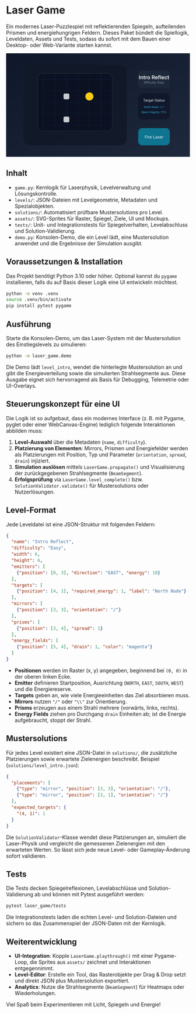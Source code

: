 # Laser Game

Ein modernes Laser-Puzzlespiel mit reflektierenden Spiegeln, aufteilenden Prismen und energiehungrigen Feldern. Dieses Paket bündelt die Spiellogik, Leveldaten, Assets und Tests, sodass du sofort mit dem Bauen einer Desktop- oder Web-Variante starten kannst.

![Modernes UI-Mockup](assets/screenshots/modern_ui_mockup.svg)

## Inhalt

- `game.py`: Kernlogik für Laserphysik, Levelverwaltung und Lösungskontrolle.
- `levels/`: JSON-Dateien mit Levelgeometrie, Metadaten und Spezialobjekten.
- `solutions/`: Automatisiert prüfbare Mustersolutions pro Level.
- `assets/`: SVG-Sprites für Raster, Spiegel, Ziele, UI und Mockups.
- `tests/`: Unit- und Integrationstests für Spiegelverhalten, Levelabschluss und Solution-Validierung.
- `demo.py`: Konsolen-Demo, die ein Level lädt, eine Mustersolution anwendet und die Ergebnisse der Simulation ausgibt.

## Voraussetzungen & Installation

Das Projekt benötigt Python 3.10 oder höher. Optional kannst du `pygame` installieren, falls du auf Basis dieser Logik eine UI entwickeln möchtest.

```bash
python -m venv .venv
source .venv/bin/activate
pip install pytest pygame
```

## Ausführung

Starte die Konsolen-Demo, um das Laser-System mit der Mustersolution des Einstiegslevels zu simulieren:

```bash
python -m laser_game.demo
```

Die Demo lädt `level_intro`, wendet die hinterlegte Mustersolution an und gibt die Energieverteilung sowie die simulierten Strahlsegmente aus. Diese Ausgabe eignet sich hervorragend als Basis für Debugging, Telemetrie oder UI-Overlays.

## Steuerungskonzept für eine UI

Die Logik ist so aufgebaut, dass ein modernes Interface (z. B. mit Pygame, pyglet oder einer WebCanvas-Engine) lediglich folgende Interaktionen abbilden muss:

1. **Level-Auswahl** über die Metadaten (`name`, `difficulty`).
2. **Platzierung von Elementen**: Mirrors, Prismen und Energiefelder werden als Platzierungen mit Position, Typ und Parameter (`orientation`, `spread`, `drain`) injiziert.
3. **Simulation auslösen** mittels `LaserGame.propagate()` und Visualisierung der zurückgegebenen Strahlsegmente (`BeamSegment`).
4. **Erfolgsprüfung** via `LaserGame.level_complete()` bzw. `SolutionValidator.validate()` für Mustersolutions oder Nutzerlösungen.

## Level-Format

Jede Leveldatei ist eine JSON-Struktur mit folgenden Feldern:

```json
{
  "name": "Intro Reflect",
  "difficulty": "Easy",
  "width": 6,
  "height": 6,
  "emitters": [
    {"position": [0, 3], "direction": "EAST", "energy": 10}
  ],
  "targets": [
    {"position": [4, 1], "required_energy": 1, "label": "North Node"}
  ],
  "mirrors": [
    {"position": [3, 3], "orientation": "/"}
  ],
  "prisms": [
    {"position": [3, 4], "spread": 1}
  ],
  "energy_fields": [
    {"position": [5, 4], "drain": 1, "color": "magenta"}
  ]
}
```

- **Positionen** werden im Raster (x, y) angegeben, beginnend bei `(0, 0)` in der oberen linken Ecke.
- **Emitter** definieren Startposition, Ausrichtung (`NORTH`, `EAST`, `SOUTH`, `WEST`) und die Energiereserve.
- **Targets** geben an, wie viele Energieeinheiten das Ziel absorbieren muss.
- **Mirrors** nutzen `"/"` oder `"\\"` zur Orientierung.
- **Prisms** erzeugen aus einem Strahl mehrere (vorwärts, links, rechts).
- **Energy Fields** ziehen pro Durchgang `drain` Einheiten ab; ist die Energie aufgebraucht, stoppt der Strahl.

## Mustersolutions

Für jedes Level existiert eine JSON-Datei in `solutions/`, die zusätzliche Platzierungen sowie erwartete Zielenergien beschreibt. Beispiel (`solutions/level_intro.json`):

```json
{
  "placements": [
    {"type": "mirror", "position": [3, 3], "orientation": "/"},
    {"type": "mirror", "position": [3, 1], "orientation": "/"}
  ],
  "expected_targets": {
    "(4, 1)": 1
  }
}
```

Die `SolutionValidator`-Klasse wendet diese Platzierungen an, simuliert die Laser-Physik und vergleicht die gemessenen Zielenergien mit den erwarteten Werten. So lässt sich jede neue Level- oder Gameplay-Änderung sofort validieren.

## Tests

Die Tests decken Spiegelreflexionen, Levelabschlüsse und Solution-Validierung ab und können mit Pytest ausgeführt werden:

```bash
pytest laser_game/tests
```

Die Integrationstests laden die echten Level- und Solution-Dateien und sichern so das Zusammenspiel der JSON-Daten mit der Kernlogik.

## Weiterentwicklung

- **UI-Integration**: Kopple `LaserGame.playthrough()` mit einer Pygame-Loop, die Sprites aus `assets/` zeichnet und Interaktionen entgegennimmt.
- **Level-Editor**: Erstelle ein Tool, das Rasterobjekte per Drag & Drop setzt und direkt JSON plus Mustersolution exportiert.
- **Analytics**: Nutze die Strahlsegmente (`BeamSegment`) für Heatmaps oder Wiederholungen.

Viel Spaß beim Experimentieren mit Licht, Spiegeln und Energie!
